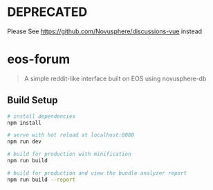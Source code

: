 # DEPRECATED

Please See https://github.com/Novusphere/discussions-vue instead

# eos-forum

> A simple reddit-like interface built on EOS using novusphere-db

## Build Setup

``` bash
# install dependencies
npm install

# serve with hot reload at localhost:8080
npm run dev

# build for production with minification
npm run build

# build for production and view the bundle analyzer report
npm run build --report
``` 
